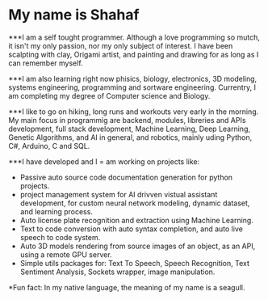 # My name is Shahaf

***I am a self tought programmer. Although a love programming so mutch, it isn't my only passion, nor my only subject of interest.
I have been scalpting with clay, Origami artist, and painting and drawing for as long as I can remember myself.

***I am also learning right now phisics, biology, electronics, 3D modeling, systems engineering, programming and sortware engineering.
Currentry, I am completing my degree of Computer science and Biology.

***I like to go on hiking, long runs and workouts very early in the morning.
My main focus in programmig are backend, modules, libreries and APIs development, full stack development, Machine Learning, 
Deep Learning, Genetic Algorithms, and AI in general, and robotics, mainly uding Python, C#, Arduino, C and SQL. 

***I have developed and I = am working on projects like:
  - Passive auto source code documentation generation for python projects.
  - project management system for AI drivven vistual assistant development, for custom neural network modeling, dynamic dataset, and learning process.
  - Auto license plate recognition and extraction using Machine Learning.
  - Text to code conversion with auto syntax completion, and auto live speech to code system.
  - Auto 3D models rendering from source images of an object, as an API, using a remote GPU server.
  - Simple utils packages for: Text To Speech, Speech Recognition, Text Sentiment Analysis, Sockets wrapper, image manipulation.

*Fun fact: In my native language, the meaning of my name is a seagull.
